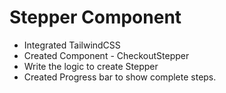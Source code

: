 # Stepper Component
- Integrated TailwindCSS 
- Created Component - CheckoutStepper
- Write the logic to create Stepper
- Created Progress bar to show complete steps. 